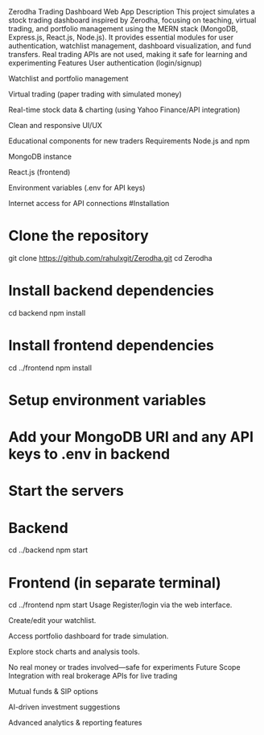 Zerodha Trading Dashboard Web App
Description
This project simulates a stock trading dashboard inspired by Zerodha, focusing on teaching, virtual trading, and portfolio management using the MERN stack (MongoDB, Express.js, React.js, Node.js). It provides essential modules for user authentication, watchlist management, dashboard visualization, and fund transfers. Real trading APIs are not used, making it safe for learning and experimenting
Features
User authentication (login/signup)

Watchlist and portfolio management

Virtual trading (paper trading with simulated money)

Real-time stock data & charting (using Yahoo Finance/API integration)

Clean and responsive UI/UX

Educational components for new traders
Requirements
Node.js and npm

MongoDB instance

React.js (frontend)

Environment variables (.env for API keys)

Internet access for API connections
#Installation
# Clone the repository
git clone https://github.com/rahulxgit/Zerodha.git
cd Zerodha

# Install backend dependencies
cd backend
npm install

# Install frontend dependencies
cd ../frontend
npm install

# Setup environment variables
# Add your MongoDB URI and any API keys to .env in backend

# Start the servers
# Backend
cd ../backend
npm start

# Frontend (in separate terminal)
cd ../frontend
npm start
Usage
Register/login via the web interface.

Create/edit your watchlist.

Access portfolio dashboard for trade simulation.

Explore stock charts and analysis tools.

No real money or trades involved—safe for experiments
Future Scope
Integration with real brokerage APIs for live trading

Mutual funds & SIP options

AI-driven investment suggestions

Advanced analytics & reporting features
